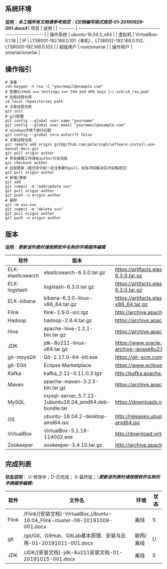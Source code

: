 ## 系统环境
**说明**：***本工程所有文档请参考规范：《文档编写格式规范-01-20190929-001.docx》***
| 项目     | 说明                                                         |
| -------- | ------------------------------------------------------------ |
| 操作系统 | ubuntu-16.04.2_x64                                           |
| 虚拟机   | VirtualBox-5.1.18                                            |
| IP       | LTSR001-192.168.0.101（单机）、LTSR002-192.168.0.102、LTSR003-192.168.0.103 |
| 超级用户 | root/smartai                                                 |
| 操作用户 | smartai/smartai                                              |

## 操作指引
```shell
# 准备
ssh-keygen -t rsa -C "youremail@example.com"
# 配置GitHub ==> Settings ==> SSH and GPG keys（~/.ssh/id_rsa.pub）
# 拉取远程仓库
cd local repositories path
# 关联远程仓库
git init
# git配置
git config --global user.name "yourname"
git config --global user.email "youremail@example.com"
# windows环境下换行问题
git config --global core.autocrlf false
# 关联远程仓库
git remote add origin git@github.com:polarisgh/software-install-use-manual-docs.git
git pull origin author
# 所有编辑工作请在author分支完成
git checkout author
# 拉取更新（提交命令前一定注意要先pull，如有冲突解决完冲突再提交）
git pull origin author
# 新增/更新
git add .
git commit -m "add/update xxx"	
git pull origin author
git push -u origin author
# 删除
git rm xxx.xxx
git commit -m "delete xxx"	
git pull origin author
git push -u origin author
```

## 版本

**说明**：***更新该列表时请按照软件名称的字典顺序编辑***


| 软件              | 版本                                                  | 来源                                                         |
| ----------------- | ----------------------------------------------------- | ------------------------------------------------------------ |
| ELK-elasticsearch | elasticsearch-6.3.0.tar.gz                            | https://artifacts.elastic.co/downloads/elasticsearch/elasticsearch-6.3.0.tar.gz |
| ELK-logstash      | logstash-6.3.0.tar.gz                                 | https://artifacts.elastic.co/downloads/logstash/logstash-6.3.0.tar.gz |
| ELK-kibana        | kibana-6.3.0-linux-x86_64.tar.gz                      | https://artifacts.elastic.co/downloads/kibana/kibana-6.3.0-linux-x86_64.tar.gz |
| Flink             | flink-1.9.0-src.tgz                                   | http://archive.apache.org/dist/flink/flink-1.9.0/            |
| Hadoop            | hadoop-2.6.4.tar.gz                                   | https://archive.apache.org/dist/                             |
| Hive              | apache-hive-1.2.1-bin.tar.gz                          | https://archive.apache.org/dist/                             |
| JDK               | jdk-8u211-linux-x64.tar.gz                            | https://www.oracle.com/technetwork/java/javase/downloads/java-archive-javase8u211-later-5573849.html |
| git-msysGit       | Git-2.17.0-64-bit.exe                                 | https://git-scm.com/download                                 |
| git-EGit          | Eclipse Marketplace                                   | https://www.eclipse.org/egit/download/                       |
| Kafka             | kafka_2.11-0.11.0.3.tgz                               | http://kafka.apache.org/downloads.html                       |
| Maven             | apache-maven-3.2.5-bin.tar.gz                         | https://archive.apache.org/dist/maven/maven-3/               |
| MySQL             | mysql-server_5.7.22-1ubuntu16.04_amd64.deb-bundle.tar | https://downloads.mysql.com/archives/community/              |
| OS                | ubuntu-16.04.2-desktop-amd64.iso                      | http://releases.ubuntu.com/16.04/ubuntu-16.04-desktop-amd64.iso |
| VirtualBox        | VirtualBox-5.1.18-114002.exe                          | http://download.virtualbox.org/virtualbox/                   |
| Zookeeper         | zookeeper-3.4.10.tar.gz                               | http://archive.apache.org/dist/zookeeper/zookeeper-3.4.10/   |

## 完成列表

**状态说明**： U-修改中；D-已完成； S-最终版；（***更新该列表时请按照软件名称的字典顺序编辑***）

| 软件  | 文件名                                                       | 环境      | 状态 |
| ----- | ------------------------------------------------------------ | --------- | ---- |
| Flink | /Flink/[安装文档]-VirtualBox_Ubuntu-16.04_Flink-cluster-06-20191009-001.docx | 离线      | S    |
| git   | /git/Git、GitHub、GitLab基本原理、安装与应用-01-20191011-001.docx | 联网/离线 | U    |
| JDK   | /JDK/[安装文档]-jdk-8u211安装文档-01-20191015-001.docx       | 离线      | S    |

